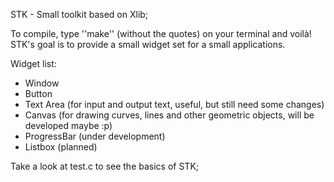 STK - Small toolkit based on Xlib;

To compile, type ''make'' (without the quotes) on your terminal and voilà!
STK's goal is to provide a small widget set for a small applications.

Widget list:

* Window
* Button
* Text Area (for input and output text, useful, but still need some changes)
* Canvas (for drawing curves, lines and other geometric objects, will be developed maybe :p)
* ProgressBar (under development)
* Listbox (planned) 

Take a look at test.c to see the basics of STK;

